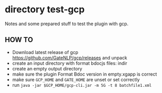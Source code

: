 # directory test-gcp

Notes and some prepared stuff to test the plugin with gcp.


## HOW TO

* Download latest release of gcp https://github.com/GateNLP/gcp/releases and unpack
* create an input directory with format bdocjs files: indir
* create an empty output directory 
* make sure the plugin Format Bdoc version in empty.xgapp is correct
* make sure `GCP_HOME` and `GATE_HOME` are unset or set correctly
* run `java -jar $GCP_HOME/gcp-cli.jar -m 5G -t 8 batchfile1.xml`

